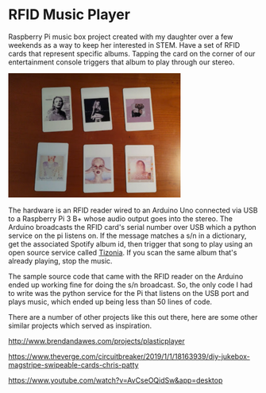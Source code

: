 # RFID Music Player
Raspberry Pi music box project created with my daughter over a few weekends as a way to keep her interested in STEM.  Have a set of RFID cards that represent specific albums.  Tapping the card on the corner of our entertainment console triggers that album to play through our stereo. 

<img src="https://github.com/bradyjoslin/rfid_music_player/raw/master/cards.png" height="250">

The hardware is an RFID reader wired to an Arduino Uno connected via USB to a Raspberry Pi 3 B+ whose audio output goes into the stereo.  The Arduino broadcasts the RFID card's serial number over USB which a python service on the pi listens on.  If the message matches a s/n in a dictionary, get the associated Spotify album id, then trigger that song to play using an open source service called [Tizonia](http://tizonia.org/).  If you scan the same album that's already playing, stop the music.  

The sample source code that came with the RFID reader on the Arduino ended up working fine for doing the s/n broadcast.  So, the only code I had to write was the python service for the Pi that listens on the USB port and plays music, which ended up being less than 50 lines of code.  

There are a number of other projects like this out there, here are some other similar projects which served as inspiration. 

http://www.brendandawes.com/projects/plasticplayer

https://www.theverge.com/circuitbreaker/2019/1/1/18163939/diy-jukebox-magstripe-swipeable-cards-chris-patty

https://www.youtube.com/watch?v=AvCseOQidSw&app=desktop
